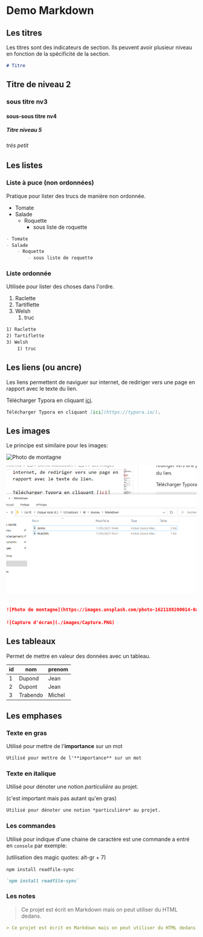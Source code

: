 # Demo Markdown
## Les titres

Les titres sont des indicateurs de section. Ils peuvent avoir plusieur niveau en fonction de la spécificité de la section.

```md
# Titre
```

## Titre de niveau 2
### sous titre nv3
#### sous-sous titre nv4
##### Titre niveau 5
###### trés petit

## Les listes

### Liste à puce (non ordonnées)

Pratique pour lister des trucs de manière non ordonnée.

- Tomate
- Salade
    - Roquette
        - sous liste de roquette

```md
- Tomate
- Salade
    - Roquette
        - sous liste de roquette 
```

### Liste ordonnée

Utilisée pour lister des choses dans l'ordre.

1) Raclette
2) Tartiflette
3) Welsh
    1) truc

```md
1) Raclette
2) Tartiflette
3) Welsh
    1) truc
```

## Les liens (ou ancre)

Les liens permettent de naviguer sur internet, de rediriger vers une page en rapport avec le texte du lien.

Télécharger Typora en cliquant [ici](https://typora.io/).

```md
Télécharger Typora en cliquant [ici](https://typora.io/).
```

## Les images

Le principe est similaire pour les images:

![Photo de montagne](https://images.unsplash.com/photo-1621188200014-0a4c30bbecd5?ixid=MnwxMjA3fDB8MHxwaG90by1wYWdlfHx8fGVufDB8fHx8&ixlib=rb-1.2.1&auto=format&fit=crop&w=400&q=80)

![Capture d'écran](./images/Capture.PNG)

```md

![Photo de montagne](https://images.unsplash.com/photo-1621188200014-0a4c30bbecd5?ixid=MnwxMjA3fDB8MHxwaG90by1wYWdlfHx8fGVufDB8fHx8&ixlib=rb-1.2.1&auto=format&fit=crop&w=400&q=80)

![Capture d'écran](./images/Capture.PNG)
```

## Les tableaux

Permet de mettre en valeur des données avec un tableau.

|id|nom|prenom|
|--|---|------|
|1|Dupond|Jean|
|2|Dupont|Jean|
|3|Trabendo|Michel|

## Les emphases

### Texte en gras

Utilisé pour mettre de l'**importance** sur un mot

```md
Utilisé pour mettre de l'**importance** sur un mot
```
### Texte en italique

Utilisé pour dénoter une notion *particulière* au projet.

(c'est important mais pas autant qu'en gras)

```md
Utilisé pour dénoter une notion *particulière* au projet.
```

### Les commandes

Utilisé pour indique d'une chaine de caractère est une commande a entré en `console` par exemple:

(utilisation des magic quotes: alt-gr + 7)

`npm install readfile-sync`

```md
`npm install readfile-sync`
```

### Les notes

> Ce projet est écrit en Markdown mais on peut utiliser du HTML dedans.

```md
> Ce projet est écrit en Markdown mais on peut utiliser du HTML dedans.
```
